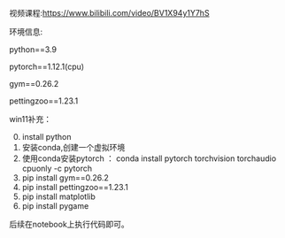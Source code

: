 视频课程:https://www.bilibili.com/video/BV1X94y1Y7hS

环境信息:

python==3.9

pytorch==1.12.1(cpu)

gym==0.26.2

pettingzoo==1.23.1



win11补充：

0. install python
1. 安装conda,创建一个虚拟环境
2. 使用conda安装pytorch ： conda install pytorch torchvision torchaudio cpuonly -c pytorch
3. pip install gym==0.26.2
4. pip install pettingzoo==1.23.1
5. pip install matplotlib
6. pip install pygame


后续在notebook上执行代码即可。

